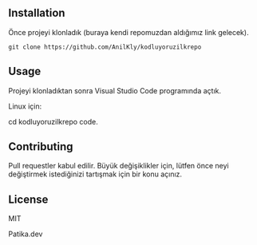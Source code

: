 ## Installation

Önce projeyi klonladık (buraya kendi repomuzdan aldığımız link gelecek).

`git clone https://github.com/AnilKly/kodluyoruzilkrepo`

## Usage

Projeyi klonladıktan sonra Visual Studio Code programında açtık.

Linux için:

cd kodluyoruzilkrepo
code.


## Contributing

Pull requestler kabul edilir. Büyük değişiklikler için, lütfen önce neyi değiştirmek istediğinizi tartışmak için bir konu açınız.

## License

MIT

Patika.dev

